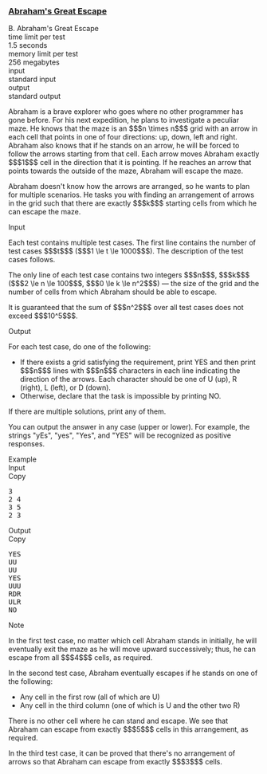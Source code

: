 <h3><a href="https://codeforces.com/contest/2155/problem/B" target="_blank" rel="noopener noreferrer">Abraham's Great Escape</a></h3>

<div class="header"><div class="title">B. Abraham's Great Escape</div><div class="time-limit"><div class="property-title">time limit per test</div>1.5 seconds</div><div class="memory-limit"><div class="property-title">memory limit per test</div>256 megabytes</div><div class="input-file input-standard"><div class="property-title">input</div>standard input</div><div class="output-file output-standard"><div class="property-title">output</div>standard output</div></div><div><p>  </p><p>Abraham is a brave explorer who goes where no other programmer has gone before. For his next expedition, he plans to investigate a peculiar maze. He knows that the maze is an $$$n \times n$$$ grid with an arrow in each cell that points in one of four directions: up, down, left and right. Abraham also knows that if he stands on an arrow, he will be forced to follow the arrows starting from that cell. Each arrow moves Abraham exactly $$$1$$$ cell in the direction that it is pointing. If he reaches an arrow that points towards the outside of the maze, Abraham will escape the maze.</p><p>Abraham doesn't know how the arrows are arranged, so he wants to plan for multiple scenarios. He tasks you with finding an arrangement of arrows in the grid such that there are exactly $$$k$$$ starting cells from which he can escape the maze.</p></div><div class="input-specification"><div class="section-title">Input</div><p>Each test contains multiple test cases. The first line contains the number of test cases $$$t$$$ ($$$1 \le t \le 1000$$$). The description of the test cases follows. </p><p>The only line of each test case contains two integers $$$n$$$, $$$k$$$ ($$$2 \le n \le 100$$$, $$$0 \le k \le n^2$$$) — the size of the grid and the number of cells from which Abraham should be able to escape. </p><p>It is guaranteed that the sum of $$$n^2$$$ over all test cases does not exceed $$$10^5$$$. </p></div><div class="output-specification"><div class="section-title">Output</div><p>For each test case, do one of the following: </p><ul> <li> If there exists a grid satisfying the requirement, print <span class="tex-font-style-tt">YES</span> and then print $$$n$$$ lines with $$$n$$$ characters in each line indicating the direction of the arrows. Each character should be one of <span class="tex-font-style-tt">U</span> (up), <span class="tex-font-style-tt">R</span> (right), <span class="tex-font-style-tt">L</span> (left), or <span class="tex-font-style-tt">D</span> (down). </li><li> Otherwise, declare that the task is impossible by printing <span class="tex-font-style-tt">NO</span>. </li></ul><p>If there are multiple solutions, print any of them.</p><p>You can output the answer in any case (upper or lower). For example, the strings "<span class="tex-font-style-tt">yEs</span>", "<span class="tex-font-style-tt">yes</span>", "<span class="tex-font-style-tt">Yes</span>", and "<span class="tex-font-style-tt">YES</span>" will be recognized as positive responses. </p></div><div class="sample-tests"><div class="section-title">Example</div><div class="sample-test"><div class="input"><div class="title">Input<div title="Copy" data-clipboard-target="#id00270377437503626" id="id004013892796490768" class="input-output-copier">Copy</div></div><pre id="id00270377437503626"><div class="test-example-line test-example-line-even test-example-line-0">3</div><div class="test-example-line test-example-line-odd test-example-line-1">2 4</div><div class="test-example-line test-example-line-even test-example-line-2">3 5</div><div class="test-example-line test-example-line-odd test-example-line-3">2 3</div></pre></div><div class="output"><div class="title">Output<div title="Copy" data-clipboard-target="#id0023019636845891867" id="id00909893596897205" class="input-output-copier">Copy</div></div><pre id="id0023019636845891867">YES
UU
UU
YES
UUU
RDR
ULR
NO
</pre></div></div></div><div class="note"><div class="section-title">Note</div><p>In the first test case, no matter which cell Abraham stands in initially, he will eventually exit the maze as he will move upward successively; thus, he can escape from all $$$4$$$ cells, as required.</p><p>In the second test case, Abraham eventually escapes if he stands on one of the following: </p><ul> <li> Any cell in the first row (all of which are <span class="tex-font-style-tt">U</span>) </li><li> Any cell in the third column (one of which is <span class="tex-font-style-tt">U</span> and the other two <span class="tex-font-style-tt">R</span>) </li></ul><p>There is no other cell where he can stand and escape. We see that Abraham can escape from exactly $$$5$$$ cells in this arrangement, as required. </p><p>In the third test case, it can be proved that there's no arrangement of arrows so that Abraham can escape from exactly $$$3$$$ cells.</p></div>